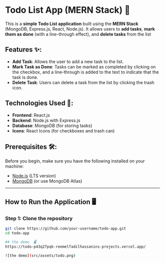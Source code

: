 
# Todo List App (MERN Stack) 📝

This is a **simple Todo List application** built using the **MERN Stack** (MongoDB, Express.js, React, Node.js). It allows users to **add tasks**, **mark them as done** (with a line-through effect), and **delete tasks** from the list

## Features ✨:
- **Add Task**: Allows the user to add a new task to the list.
- **Mark Task as Done**: Tasks can be marked as completed by clicking on the checkbox, and a line-through is added to the text to indicate that the task is done.
- **Delete Task**: Users can delete a task from the list by clicking the trash icon.

## Technologies Used 🚀:
- **Frontend**: React.js
- **Backend**: Node.js with Express.js
- **Database**: MongoDB (for storing tasks)
- **Icons**: React Icons (for checkboxes and trash can)

## Prerequisites 🛠️:

Before you begin, make sure you have the following installed on your machine:

- [Node.js](https://nodejs.org/) (LTS version)
- [MongoDB](https://www.mongodb.com/try/download/community) (or use MongoDB Atlas)

---

## How to Run the Application 🖥️

### Step 1: Clone the repository

```bash
git clone https://github.com/your-username/todo-app.git
cd todo-app

## the demo  🖥️
https://todo-p43q27pqk-reemelfadilhassanins-projects.vercel.app/

![the demo](src/assets/todo.png)
